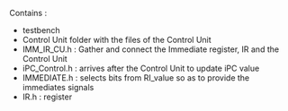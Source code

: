 Contains :
  - testbench
  - Control Unit folder with the files of the Control Unit
  - IMM_IR_CU.h : Gather and connect the Immediate register, IR and the Control Unit
  - iPC_Control.h : arrives after the Control Unit to update iPC value
  - IMMEDIATE.h : selects bits from RI_value so as to provide the immediates signals
  - IR.h : register 

